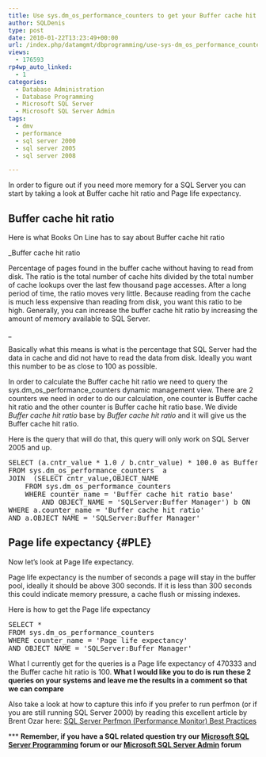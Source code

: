 ```yaml
---
title: Use sys.dm_os_performance_counters to get your Buffer cache hit ratio and Page life expectancy counters
author: SQLDenis
type: post
date: 2010-01-22T13:23:49+00:00
url: /index.php/datamgmt/dbprogramming/use-sys-dm_os_performance_counters-to-ge/
views:
  - 176593
rp4wp_auto_linked:
  - 1
categories:
  - Database Administration
  - Database Programming
  - Microsoft SQL Server
  - Microsoft SQL Server Admin
tags:
  - dmv
  - performance
  - sql server 2000
  - sql server 2005
  - sql server 2008

---
```

In order to figure out if you need more memory for a SQL Server you can start by taking a look at Buffer cache hit ratio and Page life expectancy.

## Buffer cache hit ratio

Here is what Books On Line has to say about Buffer cache hit ratio
  
_Buffer cache hit ratio
  
Percentage of pages found in the buffer cache without having to read from disk. The ratio is the total number of cache hits divided by the total number of cache lookups over the last few thousand page accesses. After a long period of time, the ratio moves very little. Because reading from the cache is much less expensive than reading from disk, you want this ratio to be high. Generally, you can increase the buffer cache hit ratio by increasing the amount of memory available to SQL Server.
  
_ 

Basically what this means is what is the percentage that SQL Server had the data in cache and did not have to read the data from disk. Ideally you want this number to be as close to 100 as possible.

In order to calculate the Buffer cache hit ratio we need to query the sys.dm\_os\_performance_counters dynamic management view. There are 2 counters we need in order to do our calculation, one counter is Buffer cache hit ratio and the other counter is Buffer cache hit ratio base. We divide _Buffer cache hit ratio_ base by _Buffer cache hit ratio_ and it will give us the Buffer cache hit ratio.
  
Here is the query that will do that, this query will only work on SQL Server 2005 and up.

<pre>SELECT (a.cntr_value * 1.0 / b.cntr_value) * 100.0 as BufferCacheHitRatio
FROM sys.dm_os_performance_counters  a
JOIN  (SELECT cntr_value,OBJECT_NAME 
	FROM sys.dm_os_performance_counters  
  	WHERE counter_name = 'Buffer cache hit ratio base'
        AND OBJECT_NAME = 'SQLServer:Buffer Manager') b ON  a.OBJECT_NAME = b.OBJECT_NAME
WHERE a.counter_name = 'Buffer cache hit ratio'
AND a.OBJECT_NAME = 'SQLServer:Buffer Manager'</pre>

## Page life expectancy {#PLE}

Now let&#8217;s look at Page life expectancy.
  
Page life expectancy is the number of seconds a page will stay in the buffer pool, ideally it should be above 300 seconds. If it is less than 300 seconds this could indicate memory pressure, a cache flush or missing indexes.

Here is how to get the Page life expectancy

<pre>SELECT *
FROM sys.dm_os_performance_counters  
WHERE counter_name = 'Page life expectancy'
AND OBJECT_NAME = 'SQLServer:Buffer Manager'</pre>

What I currently get for the queries is a Page life expectancy of 470333 and the Buffer cache hit ratio is 100. **What I would like you to do is run these 2 queries on your systems and leave me the results in a comment so that we can compare**

Also take a look at how to capture this info if you prefer to run perfmon (or if you are still running SQL Server 2000) by reading this excellent article by Brent Ozar here: [SQL Server Perfmon (Performance Monitor) Best Practices][1]

\*** **Remember, if you have a SQL related question try our [Microsoft SQL Server Programming][2] forum or our [Microsoft SQL Server Admin][3] forum**<ins></ins>

 [1]: http://www.brentozar.com/archive/2006/12/dba-101-using-perfmon-for-sql-performance-tuning/
 [2]: http://forum.ltd.local/viewforum.php?f=17
 [3]: http://forum.ltd.local/viewforum.php?f=22